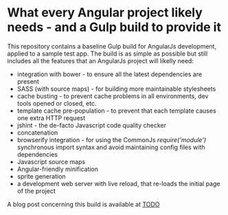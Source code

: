 # What every Angular project likely needs - and a Gulp build to provide it

This repository contains a baseline Gulp build for AngularJs development, applied to a sample test app. The build is as simple as possible but still includes all the features that an AngularJs project will likelly need: 

* integration with bower - to ensure all the latest dependencies are present
* SASS (with source maps) - for building more maintainable stylesheets
* cache busting - to prevent cache problems in all environments, dev tools opened or closed, etc.
* template cache pre-population - to prevent that each template causes one extra HTTP request
* jshint - the de-facto Javascript code quality checker
* concatenation
* browserify integration - for using the CommonJs *require('module')* synchronous import syntax and avoid maintaining config files with dependencies
* Javascript source maps
* Angular-friendly minification
* sprite generation 
* a development web server with live reload, that re-loads the initial page of the project

A blog post concerning this build is available at [TODO](TODO)

